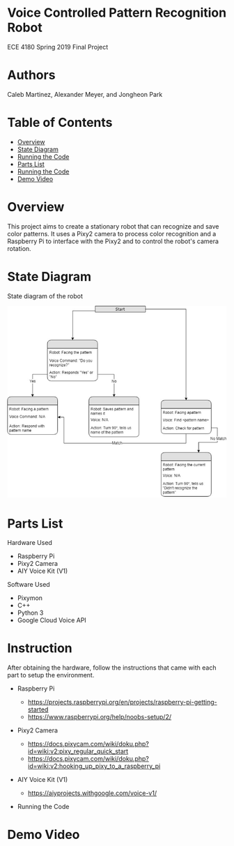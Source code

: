 # Voice Controlled Pattern Recognition Robot
ECE 4180 Spring 2019 Final Project
# Authors
Caleb Martinez, Alexander Meyer, and Jongheon Park
# Table of Contents
- [Overview](README.md#overview)
- [State Diagram](README.md#state-diagram)
- [Running the Code](README.md#running-the-code)
- [Parts List](README.md#parts-list)
- [Running the Code](README.md#instruction)
- [Demo Video](README.md#demo-video)



# Overview
This project aims to create a stationary robot that can recognize and save color patterns. It uses a Pixy2 camera to process color recognition and a Raspberry Pi to interface with the Pixy2 and to control the robot's camera rotation.

# State Diagram
State diagram of the robot

![github-medium](statediagram.jpg)

# Parts List
Hardware Used
- Raspberry Pi
- Pixy2 Camera
- AIY Voice Kit (V1)

Software Used
- Pixymon
- C++
- Python 3
- Google Cloud Voice API

# Instruction
After obtaining the hardware, follow the instructions that came with each part to setup the environment.
- Raspberry Pi
  - https://projects.raspberrypi.org/en/projects/raspberry-pi-getting-started
  - https://www.raspberrypi.org/help/noobs-setup/2/
 
- Pixy2 Camera
  - https://docs.pixycam.com/wiki/doku.php?id=wiki:v2:pixy_regular_quick_start
  - https://docs.pixycam.com/wiki/doku.php?id=wiki:v2:hooking_up_pixy_to_a_raspberry_pi

- AIY Voice Kit (V1)
  - https://aiyprojects.withgoogle.com/voice-v1/
  
- Running the Code

# Demo Video


